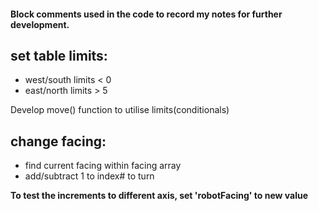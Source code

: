 #### Block comments used in the code to record my notes for further development.

## set table limits:

* west/south limits < 0
* east/north limits > 5

Develop move() function to utilise limits(conditionals)

## change facing:

* find current facing within facing array
* add/subtract 1 to index# to turn

**To test the increments to different axis, set 'robotFacing' to new value**